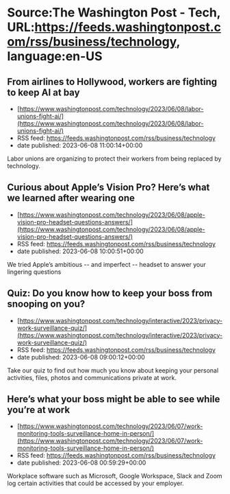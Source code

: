 # Source:The Washington Post - Tech, URL:https://feeds.washingtonpost.com/rss/business/technology, language:en-US

## From airlines to Hollywood, workers are fighting to keep AI at bay
 - [https://www.washingtonpost.com/technology/2023/06/08/labor-unions-fight-ai/](https://www.washingtonpost.com/technology/2023/06/08/labor-unions-fight-ai/)
 - RSS feed: https://feeds.washingtonpost.com/rss/business/technology
 - date published: 2023-06-08 11:00:14+00:00

Labor unions are organizing to protect their workers from being replaced by technology.

## Curious about Apple’s Vision Pro? Here’s what we learned after wearing one
 - [https://www.washingtonpost.com/technology/2023/06/08/apple-vision-pro-headset-questions-answers/](https://www.washingtonpost.com/technology/2023/06/08/apple-vision-pro-headset-questions-answers/)
 - RSS feed: https://feeds.washingtonpost.com/rss/business/technology
 - date published: 2023-06-08 10:00:51+00:00

We tried Apple’s ambitious -- and imperfect -- headset to answer your lingering questions

## Quiz: Do you know how to keep your boss from snooping on you?
 - [https://www.washingtonpost.com/technology/interactive/2023/privacy-work-surveillance-quiz/](https://www.washingtonpost.com/technology/interactive/2023/privacy-work-surveillance-quiz/)
 - RSS feed: https://feeds.washingtonpost.com/rss/business/technology
 - date published: 2023-06-08 09:00:12+00:00

Take our quiz to find out how much you know about keeping your personal activities, files, photos and communications private at work.

## Here’s what your boss might be able to see while you’re at work
 - [https://www.washingtonpost.com/technology/2023/06/07/work-monitoring-tools-surveillance-home-in-person/](https://www.washingtonpost.com/technology/2023/06/07/work-monitoring-tools-surveillance-home-in-person/)
 - RSS feed: https://feeds.washingtonpost.com/rss/business/technology
 - date published: 2023-06-08 00:59:29+00:00

Workplace software such as Microsoft, Google Workspace, Slack and Zoom log certain activities that could be accessed by your employer.

